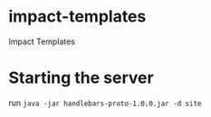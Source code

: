 # impact-templates
Impact Templates

# Starting the server
run `java -jar handlebars-proto-1.0.0.jar -d site`